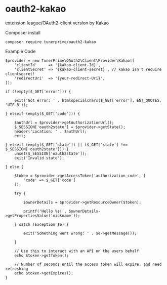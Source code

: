 # oauth2-kakao
extension league/OAuth2-client version by Kakao

Composer install

    composer require tunerprime/oauth2-kakao

Example Code

    $provider = new TunerPrime\OAuth2\Client\Provider\Kakao([
        'clientId'     => '{kakao-client-Id}',
        'clientSecret' => '{kakao-client-secret}', // kakao isn't require clientsecret! 
        'redirectUri'  => '{your-redirect-Uri}',
    ]);
    
    if (!empty($_GET['error'])) {
    
        exit('Got error: ' . htmlspecialchars($_GET['error'], ENT_QUOTES, 'UTF-8'));
    
    } elseif (empty($_GET['code'])) {

        $authUrl = $provider->getAuthorizationUrl();
        $_SESSION['oauth2state'] = $provider->getState();
        header('Location: ' . $authUrl);
        exit;
    
    } elseif (empty($_GET['state']) || ($_GET['state'] !== $_SESSION['oauth2state'])) {
        unset($_SESSION['oauth2state']);
        exit('Invalid state');
    
    } else {
    
        $token = $provider->getAccessToken('authorization_code', [
            'code' => $_GET['code']
        ]);
    
        try {
        
            $ownerDetails = $provider->getResourceOwner($token);
        
            printf('Hello %s!', $ownerDetails->getPropertiesValue('nickname'));
        
        } catch (Exception $e) {
        
            exit('Something went wrong: ' . $e->getMessage());
        
        }
    
        // Use this to interact with an API on the users behalf
        echo $token->getToken();
        
        // Number of seconds until the access token will expire, and need refreshing
        echo $token->getExpires();
    }
